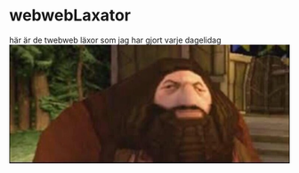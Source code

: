 # webwebLaxator
här är de twebweb läxor som jag har gjort varje dagelidag
![Alt text](/images/hgrid.jpg)

